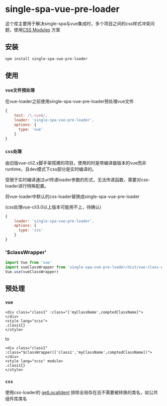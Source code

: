 # single-spa-vue-pre-loader

这个库主要用于解决single-spa与vue集成时，多个项目之间的css样式冲突问题，使用[CSS Modules](https://vue-loader.vuejs.org/zh/guide/css-modules.html#%E7%94%A8%E6%B3%95) 方案

## 安装

``` bash
npm install single-spa-vue-pre-loader
```

## 使用

### `vue文件预处理`

在vue-loader之前使用single-spa-vue-pre-loader预处理vue文件

``` js
{
    test: /\.vue$/,
    loader: 'single-spa-vue-pre-loader',
    options: {
      type: 'vue'
    }
}
```

### `css处理`
由旧版vue-cli2.x脚手架搭建的项目，使用的时是带编译器版本的vue而非runtime，且dev模式下css部分是实时编译的。

受限于实时编译通过url传递loader参数的形式，无法传递函数，需要对css-loader进行特殊配置。

将vue-loader中默认的css-loader替换成single-spa-vue-pre-loader

(css处理vue-cli3.0以上版本可能用不上，待确认)
``` js
{
    loader: 'single-spa-vue-pre-loader',
    options: {
      type: 'css'
    }
}
```

### '$classWrapper'
``` js
import Vue from 'vue'
import vueClassWrapper from 'single-spa-vue-pre-loader/dist/vue-class-wrapper'
Vue.use(vueClassWrapper)
```

## 预处理

### `vue`
``` vue
<div class="class1" :class="['myClassName',comptedClassName]">
</div>
<style lang="scss">
.class1{}
</style>
```
to
``` vue
<div class="class1" :class="$classWrapper(['class1','myClassName',comptedClassName])">
</div>
<style lang="scss" module>
.class1{}
</style>
```
### `css`
使用css-loader的 [getLocalIdent](https://github.com/webpack-contrib/css-loader/tree/v0.28.11#modules) 排除全局存在且不需要被转换的类名，如公共组件库类名

